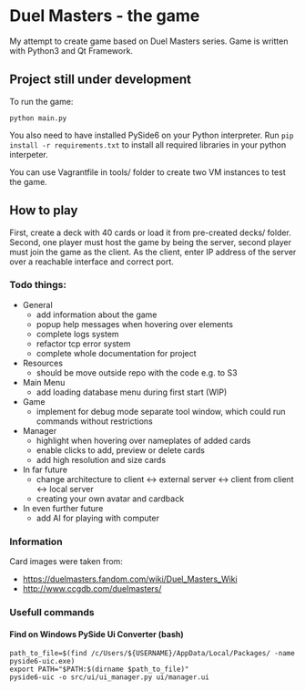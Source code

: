 # Duel Masters - the game

My attempt to create game based on Duel Masters series. Game is written with Python3 and Qt Framework.

## Project still under development

To run the game:

```python main.py```

You also need to have installed PySide6 on your Python interpreter.
Run ```pip install -r requirements.txt``` to install all required libraries in your python interpeter.

You can use Vagrantfile in tools/ folder to create two VM instances to test the game.

## How to play

First, create a deck with 40 cards or load it from pre-created decks/ folder.
Second, one player must host the game by being the server, second player must join the game as the client.
As the client, enter IP address of the server over a reachable interface and correct port.

### Todo things:

* General
  * add information about the game
  * popup help messages when hovering over elements
  * complete logs system
  * refactor tcp error system
  * complete whole documentation for project
* Resources
  * should be move outside repo with the code e.g. to S3
* Main Menu
  * add loading database menu during first start (WIP)
* Game
  * implement for debug mode separate tool window, which could run commands without restrictions
* Manager
  * highlight when hovering over nameplates of added cards
  * enable clicks to add, preview or delete cards
  * add high resolution and size cards
* In far future
  * change architecture to client <-> external server <-> client from client <-> local server
  * creating your own avatar and cardback
* In even further future
  * add AI for playing with computer

### Information

Card images were taken from:
* https://duelmasters.fandom.com/wiki/Duel_Masters_Wiki
* http://www.ccgdb.com/duelmasters/

### Usefull commands

#### Find on Windows PySide Ui Converter (bash)

```
path_to_file=$(find /c/Users/${USERNAME}/AppData/Local/Packages/ -name pyside6-uic.exe)
export PATH="$PATH:$(dirname $path_to_file)"
pyside6-uic -o src/ui/ui_manager.py ui/manager.ui
```